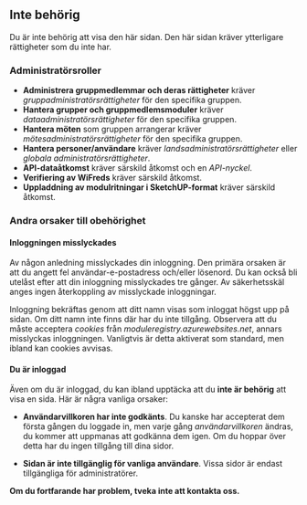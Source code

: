 ﻿## Inte behörig
Du är inte behörig att visa den här sidan. Den här sidan kräver ytterligare rättigheter som du inte har.

### Administratörsroller
- **Administrera gruppmedlemmar och deras rättigheter** kräver *gruppadministratörsrättigheter* för den specifika gruppen.
- **Hantera grupper och gruppmedlemsmoduler** kräver *dataadministratörsrättigheter* för den specifika gruppen.
- **Hantera möten** som gruppen arrangerar kräver *mötesadministratörsrättigheter* för den specifika gruppen.
- **Hantera personer/användare** kräver *landsadministratörsrättigheter* eller *globala administratörsrättigheter*.
- **API-dataåtkomst** kräver särskild åtkomst och en *API-nyckel*.
- **Verifiering av WiFreds** kräver särskild åtkomst.
- **Uppladdning av modulritningar i SketchUP-format** kräver särskild åtkomst.

### Andra orsaker till obehörighet

#### Inloggningen misslyckades
Av någon anledning misslyckades din inloggning. Den primära orsaken är att du angett fel användar-e-postadress och/eller lösenord.
Du kan också bli utelåst efter att din inloggning misslyckades tre gånger.
Av säkerhetsskäl anges ingen återkoppling av misslyckade inloggningar.

Inloggning bekräftas genom att ditt namn visas som inloggat högst upp på sidan.
Om ditt namn inte finns där har du inte tillgång.
Observera att du måste acceptera *cookies* från *moduleregistry.azurewebsites.net*, annars misslyckas inloggningen.
Vanligtvis är detta aktiverat som standard, men ibland kan cookies avvisas.


#### Du är inloggad
Även om du är inloggad,
du kan ibland upptäcka att du **inte är behörig** att visa en sida.
Här är några vanliga orsaker:

- **Användarvillkoren har inte godkänts**.
Du kanske har accepterat dem första gången du loggade in,
men varje gång *användarvillkoren* ändras,
du kommer att uppmanas att godkänna dem igen.
Om du hoppar över detta har du ingen tillgång till dina sidor.

- **Sidan är inte tillgänglig för vanliga användare**.
Vissa sidor är endast tillgängliga för administratörer.


**Om du fortfarande har problem, tveka inte att kontakta oss.**